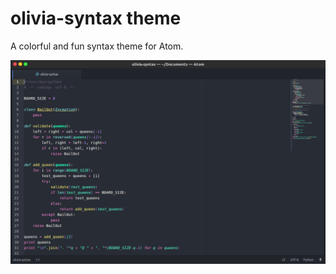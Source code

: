 # olivia-syntax theme

A colorful and fun syntax theme for Atom.

![A screenshot of Olivia](https://raw.githubusercontent.com/MistrSunshine/olivia-syntax/master/example/olivia-syntax.png)
